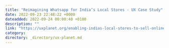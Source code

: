 ```yaml
---
title: "Reimagining Whatsapp for India’s Local Stores - UX Case Study"
date: 2022-09-23 22:48:22 +0000
dateadded: 2022-09-24 00:00:40 +0100
description: ""
link: "https://uxplanet.org/enabling-indias-local-stores-to-sell-online-through-whatsapp-ux-case-study-8a1157b72374?source=rss----819cc2aaeee0---4"
category:
directory: _directory/ux-planet.md
---
```

